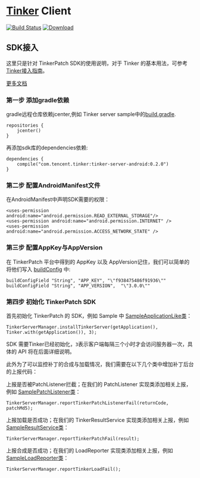 # [Tinker](https://github.com/Tencent/tinker) Client

[![Build Status](https://travis-ci.org/simpleton/tinker_server_client.svg?branch=master)](https://travis-ci.org/simpleton/tinker_server_client)
[ ![Download](https://api.bintray.com/packages/simsun/maven/tinker-server-android/images/download.svg) ](https://bintray.com/simsun/maven/tinker-server-android/_latestVersion)

## SDK接入

这里只是针对 TinkerPatch SDK的使用说明，对于 Tinker 的基本用法，可参考[ Tinker接入指南](https://github.com/Tencent/tinker/wiki/Tinker-%E6%8E%A5%E5%85%A5%E6%8C%87%E5%8D%97)。

[更多文档](http://tinkerpatch.com/Docs/intro)

### 第一步 添加gradle依赖

gradle远程仓库依赖jcenter,例如 Tinker server sample中的[build.gradle](https://github.com/simpleton/tinker_server_client/blob/master/tinker-server-sample/build.gradle).

```
repositories {
    jcenter()
}
```

再添加sdk库的dependencies依赖:

```
dependencies {
    compile("com.tencent.tinker:tinker-server-android:0.2.0")
}
```

### 第二步 配置AndroidManifest文件

在AndroidManifest中声明SDK需要的权限：

```
<uses-permission android:name="android.permission.READ_EXTERNAL_STORAGE"/>
<uses-permission android:name="android.permission.INTERNET" />
<uses-permission android:name="android.permission.ACCESS_NETWORK_STATE" />
```

### 第三步 配置AppKey与AppVersion
在 TinkerPatch 平台中得到的 AppKey 以及 AppVersion记住，我们可以简单的将他们写入 [buildConfig](https://github.com/simpleton/tinker_server_client/blob/master/tinker-server-sample/build.gradle#L86) 中:

```
buildConfigField "String", "APP_KEY", "\"f938475486f91936\""
buildConfigField "String", "APP_VERSION",  "\"3.0.0\""
```

### 第四步 初始化 TinkerPatch SDK
首先初始化 TinkerPatch 的 SDK，例如 Sample 中 [SampleApplicationLike类](https://github.com/simpleton/tinker_server_client/blob/master/tinker-server-sample/src/main/java/tinker/sample/android/app/SampleApplicationLike.java#L88)：

```
TinkerServerManager.installTinkerServer(getApplication(), Tinker.with(getApplication()), 3);
```
SDK 需要Tinker已经初始化，`3`表示客户端每隔三个小时才会访问服务器一次，具体的 API 将在后面详细说明。

此外为了可以监控补丁的合成与加载情况，我们需要在以下几个类中增加补丁后台的上报代码：

上报是否被PatchListener拦截；在我们的 PatchListener 实现类添加相关上报，例如 [SamplePatchListener类](https://github.com/simpleton/tinker_server_client/blob/master/tinker-server-sample/src/main/java/tinker/sample/android/reporter/SamplePatchListener.java#L60)：

```
TinkerServerManager.reportTinkerPatchListenerFail(returnCode, patchMd5);
```

上报加载是否成功；在我们的 TinkerResultService 实现类添加相关上报，例如 [SampleResultService类](https://github.com/simpleton/tinker_server_client/blob/master/tinker-server-sample/src/main/java/tinker/sample/android/service/SampleResultService.java#L55)：

```
TinkerServerManager.reportTinkerPatchFail(result);
```

上报合成是否成功；在我们的 LoadReporter 实现类添加相关上报，例如 [SampleLoadReporter类](https://github.com/simpleton/tinker_server_client/blob/master/tinker-server-sample/src/main/java/tinker/sample/android/reporter/SampleLoadReporter.java#L41)：


```
TinkerServerManager.reportTinkerLoadFail();
```
